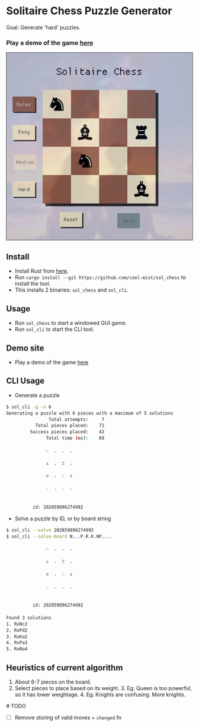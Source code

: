 # Solitaire Chess Puzzle Generator

Goal: Generate 'hard' puzzles.

### Play a demo of the game [here](https://games.neophyte.me/sol_chess/)

![img](./img/sol_chess.png)

## Install

- Install Rust from [here](https://www.rust-lang.org/tools/install).
- Run `cargo install --git https://github.com/cool-mist/sol_chess` to install the tool.
- This installs 2 binaries: `sol_chess` and `sol_cli`.

## Usage

- Run `sol_chess` to start a windowed GUI game.
- Run `sol_cli` to start the CLI tool.

## Demo site

- Play a demo of the game [here](https://games.neophyte.me/sol_chess/)

## CLI Usage

- Generate a puzzle

```bash
$ sol_cli -g -n 6
Generating a puzzle with 6 pieces with a maximum of 5 solutions
                Total attempts:     7
           Total pieces placed:    71
         Success pieces placed:    42
               Total time (ms):    69

               ♘  .  .  .

               ♙  .  ♖  .

               ♔  .  ♘  ♙

               .  .  .  .


          id: 202859896274992
```

- Solve a puzzle by ID, or by board string

```bash
$ sol_cli --solve 202859896274992
$ sol_cli --solve-board N...P.R.K.NP....

               ♘  .  .  .

               ♙  .  ♖  .

               ♔  .  ♘  ♙

               .  .  .  .


          id: 202859896274992

Found 3 solutions
1. RxNc2
2. RxPd2
3. RxKa2
4. RxPa3
5. RxNa4

```

## Heuristics of current algorithm

1. About 6-7 pieces on the board.
2. Select pieces to place based on its weight.
    3. Eg: Queen is too powerful, so it has lower weightage.
    4. Eg: Knights are confusing. More knights.



# TODO
- [ ] Remove storing of valid moves + `changed` fn

